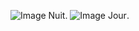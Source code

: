 ![Image Nuit](./screenshots/night.bmp "Image de Nuit").
![Image Jour](./screenshots/day.bmp "Image de Jour").